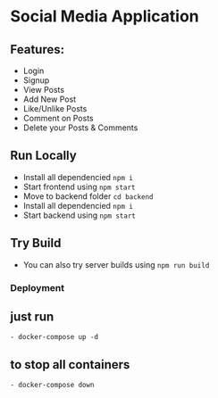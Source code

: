 # Social Media Application

## Features:
 - Login
 - Signup
 - View Posts
 - Add New Post
 - Like/Unlike Posts
 - Comment on Posts
 - Delete your Posts & Comments

## Run Locally
 - Install all dependencied `npm i`
 - Start frontend using `npm start`
 - Move to backend folder `cd backend`
 - Install all dependencied `npm i`
 - Start backend using `npm start`

## Try Build
 - You can also try server builds using `npm run build`

### Deployment

## just run
    - docker-compose up -d

## to stop all containers
    - docker-compose down